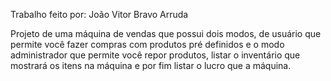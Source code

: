Trabalho feito por: João Vitor Bravo Arruda

Projeto de uma máquina de vendas que possui dois modos, de usuário que permite você fazer compras com produtos pré definidos e o modo administrador que permite você repor produtos, listar o inventário que mostrará os itens na máquina e por fim listar o lucro que a máquina.
